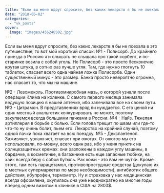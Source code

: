 ```yaml
---
title: "Если вы меня вдруг спросите, без каких лекарств я бы не поехала в это путешествие, то вот мой коротк..."
date: "2018-05-02"
categories: 
  - "vk_posts"
cover:
  image: "images/456240502.jpg"
---
```


Если вы меня вдруг спросите, без каких лекарств я бы не поехала в это путешествие, то вот мой короткий список: №1 - Полисорб. До крайнего приезда в Россию я и слышать не слышала про такой сорбент, и по-старинке возила с собой уголь. Но Полисорб - это просто бесконечно крутая штука, в сотню раз лучше угля. Там, где нужно глотнуть 10 таблеток, спасает всего одна чайная ложка Полисорба. Один существенный минус - это размер. Банка просто невероятно огромна, нас спасает то, что мы на машине.

<!--more-->

№2 - Левомеколь. Противомикробная мазь, о которой узнали после операции Клима на коленке. С самого первого месяца занимала ведущую позицию в нашей аптечке, ибо залечивала все на своем пути. №3 - Цитрамон. В представлениях вряд ли нуждается. С его ценой ни один местный анальгетик конкурировать не может, поэтому закупаемся всегда большими пачками в России. №4 - Найз. Тяжелая артиллерия в борьбе с болью. Если голова трещит по швам или где-то что-то ну очень болит, пьем его. Лекарство на крайний случай, поэтому одной пачки пока хватает на всю поездку. №5 - Декспантенол. Заживляет, увлажняет, спасает при ожогах. От ожогов мы его использовали, по-моему, всего один раз, ибо у меня пунктик на солнцезащитных кремах: они разложены в каждом углу машины, в бардачке, в косметичке, в багажнике есть еще запасные тюбики, на хайк всегда беру с собой бутыль. Рак кожи - это вам не шутки. Кроме этого, там есть парацетамол, противопростудные средства (докупаю их в местных супермаркетах по мере необходимости), антибиотик общего действия, ибупрофен, термометр. Ну и страховка у нас медицинская всегда оформлена, окупилась она уже неоднократно на многие годы вперед одним визитом в клинике в США на 2800$.
